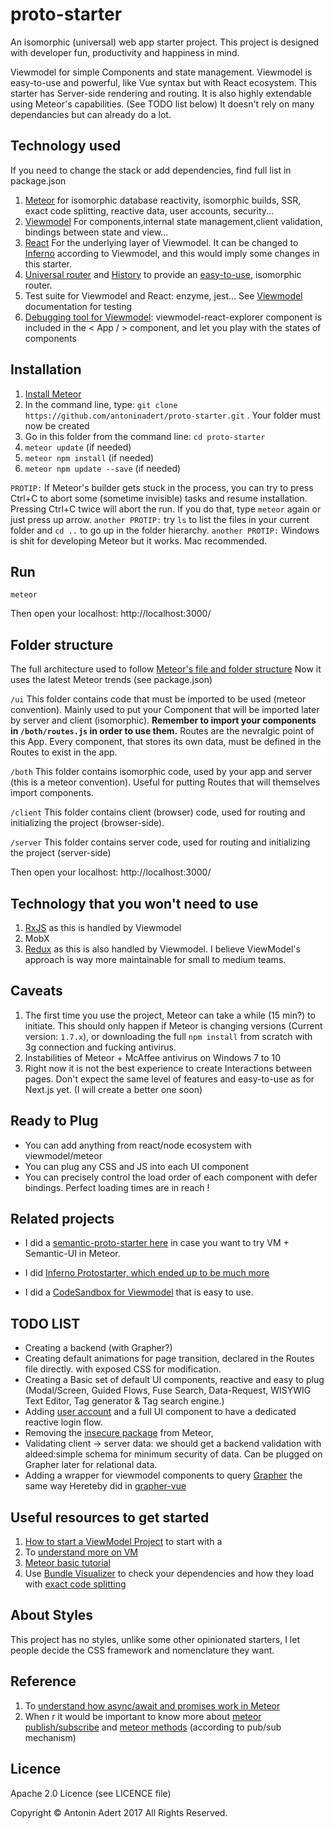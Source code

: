 # proto-starter
An isomorphic (universal) web app starter project. 
This project is designed with developer fun, productivity and happiness in mind.

Viewmodel for simple Components and state management. Viewmodel is easy-to-use and powerful, like Vue syntax but with React ecosystem.
This starter has Server-side rendering and routing.
It is also highly extendable using Meteor's capabilities. (See TODO list below)
It doesn't rely on many dependancies but can already do a lot.

Technology used 
-------------
If you need to change the stack or add dependencies, find full list in package.json

1. [Meteor](https://www.meteor.com/) for isomorphic database reactivity, isomorphic builds, SSR, exact code splitting, reactive data, user accounts, security...
2. [Viewmodel](https://viewmodel.org/) For components,internal state management,client validation, bindings between state and view... 
3. [React](https://facebook.github.io/react/) For the underlying layer of Viewmodel. It can be changed to [Inferno](https://github.com/infernojs/inferno) according to Viewmodel, and this would imply some changes in this starter.
4. [Universal router](https://github.com/kriasoft/universal-router) and [History](https://github.com/browserstate/history.js/) to provide an [easy-to-use](https://github.com/kriasoft/universal-router/issues/80), isomorphic router.
5. Test suite for Viewmodel and React: enzyme, jest... See [Viewmodel](https://viewmodel.org/) documentation for testing
6. [Debugging tool for Viewmodel](https://medium.com/@manueldeleon_94284/viewmodel-explorer-a-debugging-tool-3833403c3821): viewmodel-react-explorer component is included in the < App / > component, and let you play with the states of components


Installation
-------------
1. [Install Meteor](https://www.meteor.com/install)
2. In the command line, type: `git clone https://github.com/antoninadert/proto-starter.git` . Your folder must now be created
3. Go in this folder from the command line: `cd proto-starter`
4. `meteor update` (if needed)
5. `meteor npm install` (if needed)
6. `meteor npm update --save` (if needed)

`PROTIP:` If Meteor's builder gets stuck in the process, you can try to press Ctrl+C to abort some (sometime invisible) tasks and resume installation.
Pressing Ctrl+C twice will abort the run. If you do that, type `meteor` again or just press up arrow.
`another PROTIP:` try `ls` to list the files in your current folder and `cd ..` to go up in the folder hierarchy.
`another PROTIP:` Windows is shit for developing Meteor but it works. Mac recommended.




Run
-------------
`meteor`

Then open your localhost: http://localhost:3000/


Folder structure
-------------
The full architecture used to follow [Meteor's file and folder structure](https://guide.meteor.com/structure.html)
Now it uses the latest Meteor trends (see package.json)

`/ui` 
This folder contains code that must be imported to be used (meteor convention). Mainly used to put your Component that will be imported later by server and client (isomorphic). 
**Remember to import your components in `/both/routes.js` in order to use them.** Routes are the nevralgic point of this App. 
Every component, that stores its own data, must be defined in the Routes to exist in the app.

`/both` 
This folder contains isomorphic code, used by your app and server (this is a meteor convention).
Useful for putting Routes that will themselves import components.

`/client` 
This folder contains client (browser) code, used for routing and initializing the project (browser-side).

`/server` 
This folder contains server code, used for routing and initializing the project (server-side)

Then open your localhost: http://localhost:3000/


Technology that you won't need to use
-------------
1. [RxJS](https://github.com/Reactive-Extensions/RxJS) as this is handled by Viewmodel
2. MobX
3. [Redux](http://redux.js.org/) as this is also handled by Viewmodel. I believe ViewModel's approach is way more maintainable for small to medium teams.


Caveats
-------------
1. The first time you use the project, Meteor can take a while (15 min?) to initiate. This should only happen if Meteor is changing versions (Current version: `1.7.x`), or downloading the full `npm install` from scratch with 3g connection and fucking antivirus.
2. Instabilities of Meteor + McAffee antivirus on Windows 7 to 10
3. Right now it is not the best experience to create Interactions between pages. Don't expect the same level of features and easy-to-use as for Next.js yet. (I will create a better one soon)

Ready to Plug
--------------
- You can add anything from react/node ecosystem with viewmodel/meteor
- You can plug any CSS and JS into each UI component
- You can precisely control the load order of each component with defer bindings. Perfect loading times are in reach !

Related projects
-------------
- I did a [semantic-proto-starter here](https://github.com/antoninadert/proto-starter-semantic) in case you want to try VM + Semantic-UI in Meteor.

- I did [Inferno Protostarter, which ended up to be much more](https://github.com/antoninadert/inferno-proto-starter)

- I did a [CodeSandbox for Viewmodel](https://codesandbox.io/s/y34m8n85v1) that is easy to use.

TODO LIST
-------------
- Creating a backend (with Grapher?)
- Creating default animations for page transition, declared in the Routes file directly. with exposed CSS for modification.
- Creating a Basic set of default UI components, reactive and easy to plug (Modal/Screen, Guided Flows, Fuse Search, Data-Request, WISYWIG Text Editor, Tag generator & Tag search engine.)
- Adding [user account](https://docs.meteor.com/api/passwords.html) and a full UI component to have a dedicated reactive login flow.
- Removing the [insecure package](https://atmospherejs.com/meteor/insecure) from Meteor,
- Validating client -> server data: we should get a backend validation with aldeed:simple schema for minimum security of data. Can be plugged on Grapher later for relational data.
- Adding a wrapper for viewmodel components to query [Grapher](https://cult-of-coders.github.io/grapher/) the same way Hereteby did in [grapher-vue](https://github.com/Herteby/grapher-vue)

Useful resources to get started
-------------
1. [How to start a ViewModel Project](https://viewmodel.org/#BasicsStarterProject) to start with a 
2. To [understand more on VM](https://forums.meteor.com/t/viewmodel-for-react-alpha/26490)
3. [Meteor basic tutorial](https://www.meteor.com/tutorials/blaze/creating-an-app) 
4. Use [Bundle Visualizer](https://blog.meteor.com/putting-your-app-on-a-diet-with-meteor-1-5s-bundle-visualizer-6845b685a119) to check your dependencies and how they load with [exact code splitting](https://blog.meteor.com/dynamic-imports-in-meteor-1-5-c6130419c3cd)

About Styles
------------
This project has no styles, unlike some other opinionated starters, I let people decide the CSS framework and nomenclature they want.

Reference
------------

1. To [understand how async/await and promises work in Meteor](https://blog.meteor.com/using-promises-and-async-await-in-meteor-8f6f4a04f998)
2. When r it would be important to know more about [meteor publish/subscribe](https://docs.meteor.com/api/pubsub.html) and [meteor methods](https://guide.meteor.com/methods.html) (according to pub/sub mechanism)

Licence
-------------
Apache 2.0 Licence (see LICENCE file)

Copyright © Antonin Adert 2017 All Rights Reserved.
